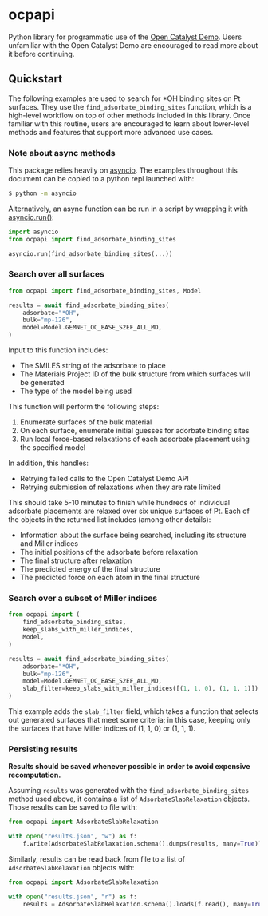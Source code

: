 # ocpapi

Python library for programmatic use of the [Open Catalyst Demo](https://open-catalyst.metademolab.com/). Users unfamiliar with the Open Catalyst Demo are encouraged to read more about it before continuing.

## Quickstart

The following examples are used to search for *OH binding sites on Pt surfaces. They use the `find_adsorbate_binding_sites` function, which is a high-level workflow on top of other methods included in this library. Once familiar with this routine, users are encouraged to learn about lower-level methods and features that support more advanced use cases.

### Note about async methods

This package relies heavily on [asyncio](https://docs.python.org/3/library/asyncio.html). The examples throughout this document can be copied to a python repl launched with:
```sh
$ python -m asyncio
```
Alternatively, an async function can be run in a script by wrapping it with [asyncio.run()](https://docs.python.org/3/library/asyncio-runner.html#asyncio.run):
```python
import asyncio
from ocpapi import find_adsorbate_binding_sites

asyncio.run(find_adsorbate_binding_sites(...))
```

### Search over all surfaces

```python
from ocpapi import find_adsorbate_binding_sites, Model

results = await find_adsorbate_binding_sites(
    adsorbate="*OH",
    bulk="mp-126",
    model=Model.GEMNET_OC_BASE_S2EF_ALL_MD,
)
```

Input to this function includes:

* The SMILES string of the adsorbate to place
* The Materials Project ID of the bulk structure from which surfaces will be generated
* The type of the model being used

This function will perform the following steps:

1. Enumerate surfaces of the bulk material
2. On each surface, enumerate initial guesses for adorbate binding sites
3. Run local force-based relaxations of each adsorbate placement using the specified model

In addition, this handles:

* Retrying failed calls to the Open Catalyst Demo API
* Retrying submission of relaxations when they are rate limited

This should take 5-10 minutes to finish while hundreds of individual adsorbate placements are relaxed over six unique surfaces of Pt. Each of the objects in the returned list includes (among other details):

* Information about the surface being searched, including its structure and Miller indices
* The initial positions of the adsorbate before relaxation
* The final structure after relaxation
* The predicted energy of the final structure
* The predicted force on each atom in the final structure


### Search over a subset of Miller indices

```python
from ocpapi import (
    find_adsorbate_binding_sites, 
    keep_slabs_with_miller_indices, 
    Model,
)

results = await find_adsorbate_binding_sites(
    adsorbate="*OH",
    bulk="mp-126",
    model=Model.GEMNET_OC_BASE_S2EF_ALL_MD,
    slab_filter=keep_slabs_with_miller_indices([(1, 1, 0), (1, 1, 1)])
)
```

This example adds the `slab_filter` field, which takes a function that selects out generated surfaces that meet some criteria; in this case, keeping only the surfaces that have Miller indices of (1, 1, 0) or (1, 1, 1).


### Persisting results

**Results should be saved whenever possible in order to avoid expensive recomputation.**

Assuming `results` was generated with the `find_adsorbate_binding_sites` method used above, it contains a list of `AdsorbateSlabRelaxation` objects. Those results can be saved to file with:

```python
from ocpapi import AdsorbateSlabRelaxation

with open("results.json", "w") as f:
    f.write(AdsorbateSlabRelaxation.schema().dumps(results, many=True))
```

Similarly, results can be read back from file to a list of `AdsorbateSlabRelaxation` objects with:

```python
from ocpapi import AdsorbateSlabRelaxation

with open("results.json", "r") as f:
    results = AdsorbateSlabRelaxation.schema().loads(f.read(), many=True)
```
